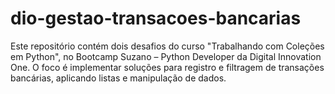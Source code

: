 # dio-gestao-transacoes-bancarias
Este repositório contém dois desafios do curso "Trabalhando com Coleções em Python", no Bootcamp Suzano – Python Developer da Digital Innovation One. O foco é implementar soluções para registro e filtragem de transações bancárias, aplicando listas e manipulação de dados.
